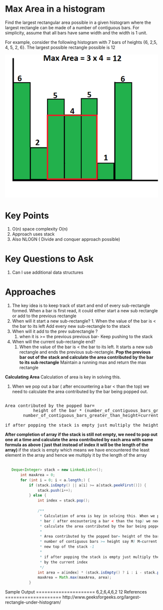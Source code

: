 Max Area in a histogram
===========================================================================
  Find the largest rectangular area possible in a given histogram where the
  largest rectangle can be made of a number of contiguous bars. For simplicity,
  assume that all bars have same width and the width is 1 unit.
  
  For example, consider the following histogram with 7 bars of heights {6, 2,5,
  4, 5, 2, 6}. The largest possible rectangle possible is 12
  
  ![histogram1.png](histogram1.png)
  <div style="page-break-after: always;"></div>
  
Key Points
====================

 1. O(n) space complexity O(n)
 2. Approach uses stack
 3. Also NLOGN ( Divide and conquer approach possible)
		 
				 

Key Questions to Ask
====================
1. Can I use additional data structures

Approaches
====================

1. The key idea is to keep track of start and end of every sub-rectangle formed. When a bar is first read, it could either start a new sub rectangle or add to the previous rectangle 
  1. When will it start a new sub-rectangle? 
    1. When the value of the bar is < the bar to its left Add every new sub-rectangle to the stack
  1. When will it add to the prev subrectangle ? 
      1. when it is >= the previous previous bar- Keep pushing to the stack 
  1. When will the current sub-rectangle end?
      1. When the value of the bar is < the bar to its left. It starts a new sub rectangle and ends the
	  previous sub-rectangle. <b>Pop the previous bar out of the stack and calculate the area contributed by the bar to its sub rectangle</b>
	  Maintain a running max and return the max rectangle
	  	  
<b>Calculating Area</b>
Calculation of area is key in solving this.
1. When we pop out a bar ( after encountering a bar < than the top) we need to calculate the area contributed by the bar being popped out.
<pre>				  
Area contributed by the popped bar= 
           height of the bar * (number_of_contiguous_bars_greater_than_height)
	   number_of_contiguous_bars_greater_than_height=current index - new_stck_top -1
				  
if after popping the stack is empty just multiply the height by the current index
</pre>				  
<b>After completion of array if the stack is still not empty, we need to pop out one at a time and calculate the area contributed by each area with same formula as above ( just that instead of index it will be the length of the array)
</b>
 if the stack is empty which means we have encountered the least element in the array and hence we multiply it by the length of the array
 ``` java

    Deque<Integer> stack = new LinkedList<>();
		int maxArea = 0;
		for (int i = 0; i < a.length;) {
			if (stack.isEmpty() || a[i] >= a[stack.peekFirst()]) {
				stack.push(i++);
			} else {
				int index = stack.pop();

				/**
				 * Calculation of area is key in solving this. When we pop out a
				 * bar ( after encountering a bar < than the top) we need to
				 * calculate the area contributed by the bar being popped out.
				 * 
				 * Area contributed by the popped bar= height of the bar * (
				 * number of contiguous bars >= height say M) M=current index -
				 * new top of the stack -1
				 * 
				 * if after popping the stack is empty just multiply the height
				 * by the current index
				 */
				int area = a[index] * (stack.isEmpty() ? i : i - stack.peekFirst() - 1);
				maxArea = Math.max(maxArea, area);
			}
 ```
 <div style="page-break-after: always;"></div>
Sample Output
=====================
6,2,6,4,6,2
12
References
====================
http://www.geeksforgeeks.org/largest-rectangle-under-histogram/

